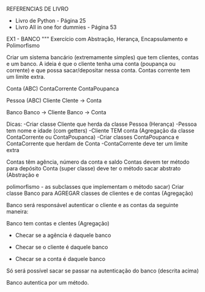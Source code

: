 REFERENCIAS DE LIVRO
- Livro de Python - Página 25
- Livro All in one for dummies  - Página 53

EX1 - BANCO
"""
Exercício com Abstração, Herança, Encapsulamento e Polimorfismo

Criar um sistema bancário (extremamente simples) que tem clientes, contas e
um banco. A ideia é que o cliente tenha uma conta (poupança ou corrente) e que
possa sacar/depositar nessa conta. Contas corrente tem um limite extra.

Conta (ABC)
ContaCorrente
ContaPoupanca

Pessoa (ABC)
Cliente
Clente -> Conta

Banco
Banco -> Cliente
Banco -> Conta

Dicas:
-Criar classe Cliente que herda da classe Pessoa (Herança)
-Pessoa tem nome e idade (com getters)
-Cliente TEM conta (Agregação da classe ContaCorrente ou ContaPoupanca)
-Criar classes ContaPoupanca e ContaCorrente que herdam de Conta
-ContaCorrente deve ter um limite extra

Contas têm agência, número da conta e saldo
Contas devem ter método para depósito
Conta (super classe) deve ter o método sacar abstrato (Abstração e


polimorfismo - as subclasses que implementam o método sacar)
Criar classe Banco para AGREGAR classes de clientes e de contas (Agregação)

Banco será responsável autenticar o cliente e as contas da seguinte maneira:

Banco tem contas e clentes (Agregação)

* Checar se a agência é daquele banco

* Checar se o cliente é daquele banco

* Checar se a conta é daquele banco

Só será possível sacar se passar na autenticação do banco (descrita acima)

Banco autentica por um método.
